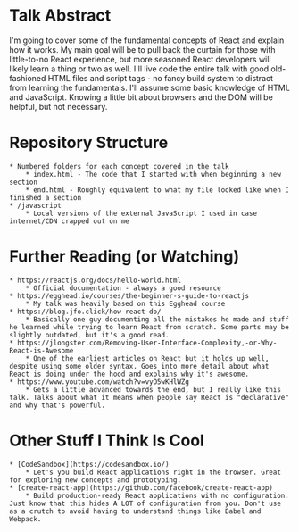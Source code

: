 # Talk Abstract

I'm going to cover some of the fundamental concepts of React and explain how it works. My main goal will be to pull back the curtain for those with little-to-no React experience, but more seasoned React developers will likely learn a thing or two as well. I'll live code the entire talk with good old-fashioned HTML files and script tags - no fancy build system to distract from learning the fundamentals. I'll assume some basic knowledge of HTML and JavaScript. Knowing a little bit about browsers and the DOM will be helpful, but not necessary.

# Repository Structure
    * Numbered folders for each concept covered in the talk
        * index.html - The code that I started with when beginning a new section
        * end.html - Roughly equivalent to what my file looked like when I finished a section
    * /javascript
        * Local versions of the external JavaScript I used in case internet/CDN crapped out on me

# Further Reading (or Watching)
    * https://reactjs.org/docs/hello-world.html
        * Official documentation - always a good resource
    * https://egghead.io/courses/the-beginner-s-guide-to-reactjs
        * My talk was heavily based on this Egghead course
    * https://blog.jfo.click/how-react-do/
        * Basically one guy documenting all the mistakes he made and stuff he learned while trying to learn React from scratch. Some parts may be slightly outdated, but it's a good read.
    * https://jlongster.com/Removing-User-Interface-Complexity,-or-Why-React-is-Awesome
        * One of the earliest articles on React but it holds up well, despite using some older syntax. Goes into more detail about what React is doing under the hood and explains why it's awesome.
    * https://www.youtube.com/watch?v=vyO5wKHlWZg
        * Gets a little advanced towards the end, but I really like this talk. Talks about what it means when people say React is "declarative" and why that's powerful.

# Other Stuff I Think Is Cool
    * [CodeSandbox](https://codesandbox.io/)
        * Let's you build React applications right in the browser. Great for exploring new concepts and prototyping.
    * [create-react-app](https://github.com/facebook/create-react-app)
        * Build production-ready React applications with no configuration. Just know that this hides A LOT of configuration from you. Don't use as a crutch to avoid having to understand things like Babel and Webpack.
